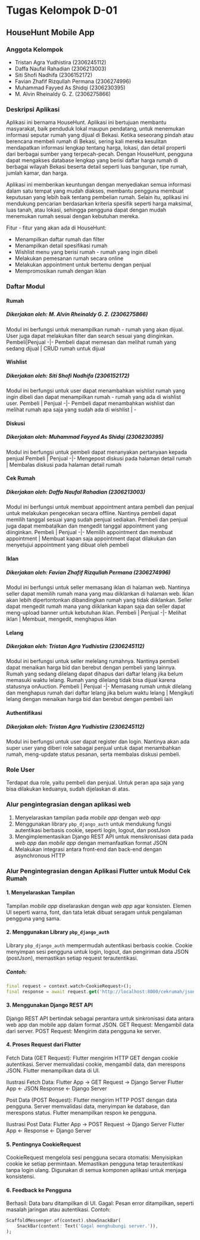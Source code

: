# Tugas Kelompok D-01

## HouseHunt Mobile App

### Anggota Kelompok

- Tristan Agra Yudhistira (2306245112)
- Daffa Naufal Rahadian (2306213003)
- Siti Shofi Nadhifa (2306152172)
- Favian Zhafif Rizqullah Permana (2306274996)
- Muhammad Fayyed As Shidqi (2306230395)
- M. Alvin Rheinaldy G. Z. (2306275866)

### Deskripsi Aplikasi

Aplikasi ini bernama HouseHunt. Aplikasi ini bertujuan membantu masyarakat, baik penduduk lokal maupun pendatang, untuk menemukan informasi seputar rumah yang dijual di Bekasi. Ketika seseorang pindah atau berencana membeli rumah di Bekasi, sering kali mereka kesulitan mendapatkan informasi lengkap tentang harga, lokasi, dan detail properti dari berbagai sumber yang terpecah-pecah. Dengan HouseHunt, pengguna dapat mengakses database lengkap yang berisi daftar harga rumah di berbagai wilayah Bekasi beserta detail seperti luas bangunan, tipe rumah, jumlah kamar, dan harga.

Aplikasi ini memberikan keuntungan dengan menyediakan semua informasi dalam satu tempat yang mudah diakses, membantu pengguna membuat keputusan yang lebih baik tentang pembelian rumah. Selain itu, aplikasi ini mendukung pencarian berdasarkan kriteria spesifik seperti harga maksimal, luas tanah, atau lokasi, sehingga pengguna dapat dengan mudah menemukan rumah sesuai dengan kebutuhan mereka.

Fitur - fitur yang akan ada di HouseHunt:

- Menampilkan daftar rumah dan filter
- Menampilkan detail spesifikasi rumah
- Wishlist menu yang berisi rumah - rumah yang ingin dibeli
- Melakukan pemesanan rumah secara online
- Melakukan appointment untuk bertemu dengan penjual
- Mempromosikan rumah dengan iklan

### Daftar Modul

#### Rumah

##### Dikerjakan oleh: M. Alvin Rheinaldy G. Z. (2306275866)

Modul ini berfungsi untuk menampilkan rumah - rumah yang akan dijual. User juga dapat melakukan filter dan search sesuai yang diinginkan.
Pembeli|Penjual
-|-
Pembeli dapat memesan dan melihat rumah yang sedang dijual | CRUD rumah untuk dijual

#### Wishlist

##### Dikerjakan oleh: Siti Shofi Nadhifa (2306152172)

Modul ini berfungsi untuk user dapat menambahkan wishlist rumah yang ingin dibeli dan dapat menampilkan rumah - rumah yang ada di wishlist user.
Pembeli | Penjual
-|-
Pembeli dapat menambahkan wishlist dan melihat rumah apa saja yang sudah ada di wishlist | -

#### Diskusi

##### Dikerjakan oleh: Muhammad Fayyed As Shidqi (2306230395)

Modul ini berfungsi untuk pembeli dapat menanyakan pertanyaan kepada penjual
Pembeli | Penjual
-|-
Mengepost diskusi pada halaman detail rumah | Membalas diskusi pada halaman detail rumah

#### Cek Rumah

##### Dikerjakan oleh: Daffa Naufal Rahadian (2306213003)

Modul ini berfungsi untuk membuat appointment antara pembeli dan penjual untuk melakukan pengecekan secara offline. Nantinya pembeli dapat memilih tanggal sesuai yang sudah penjual sediakan. Pembeli dan penjual juga dapat membatalkan dan mengedit tanggal appointment yang diinginkan.
Pembeli | Penjual
-|-
Memilih appointment dan membuat appointment | Membuat kapan saja appointment dapat dilakukan dan menyetujui appointment yang dibuat oleh pembeli

#### Iklan

##### Dikerjakan oleh: Favian Zhafif Rizqullah Permana (2306274996)

Modul ini berfungsi untuk seller memasang iklan di halaman web. Nantinya seller dapat memilih rumah mana yang mau diiklankan di halaman web. Iklan akan lebih dipertontonkan dibandingkan rumah yang tidak diiklankan. Seller dapat mengedit rumah mana yang diiklankan kapan saja dan seller dapat meng-upload banner untuk kebutuhan iklan.
Pembeli | Penjual
-|-
Melihat iklan | Membuat, mengedit, menghapus iklan

#### Lelang

##### Dikerjakan oleh: Tristan Agra Yudhistira (2306245112)

Modul ini berfungsi untuk seller melelang rumahnya. Nantinya pembeli dapat menaikan harga bid dan berebut dengan pembeli yang lainnya. Rumah yang sedang dilelang dapat dihapus dari daftar lelang jika belum memasuki waktu lelang. Rumah yang dilelang tidak bisa dijual karena statusnya onAuction.
Pembeli | Penjual
-|-
Memasang rumah untuk dilelang dan menghapus rumah dari daftar lelang jika belum waktu lelang | Mengikuti lelang dengan menaikan harga bid dan berebut dengan pembeli lain

#### Authentifikasi

##### Dikerjakan oleh: Tristan Agra Yudhistira (2306245112)

Modul ini berfungsi untuk user dapat register dan login. Nantinya akan ada super user yang diberi role sabagai penjual untuk dapat menambahkan rumah, meng-update status pesanan, serta membalas diskusi pembeli.

### Role User

Terdapat dua role, yaitu pembeli dan penjual. Untuk peran apa saja yang bisa dilakukan keduanya, sudah dijelaskan di atas.

### Alur pengintegrasian dengan aplikasi web
1. Menyelaraskan tampilan pada *mobile app* dengan *web app*
2. Menggunakan library `pbp_django_auth` untuk mendukung fungsi autentikasi berbasis cookie, seperti login, logout, dan postJson
3. Mengimplementasikan Django REST API untuk mensikronisasi data pada *web app* dan *mobile app* dengan memanfaatkan format JSON
4. Melakukan integrasi antara front-end dan back-end dengan asynchronous HTTP


### Alur Pengintegrasian dengan Aplikasi Flutter untuk Modul Cek Rumah

#### **1. Menyelaraskan Tampilan**
Tampilan *mobile app* diselaraskan dengan *web app* agar konsisten. Elemen UI seperti warna, font, dan tata letak dibuat seragam untuk pengalaman pengguna yang sama.

#### **2. Menggunakan Library `pbp_django_auth`**
Library `pbp_django_auth` mempermudah autentikasi berbasis cookie. Cookie menyimpan sesi pengguna untuk login, logout, dan pengiriman data JSON (*postJson*), memastikan setiap request terautentikasi.

##### **Contoh:**
```dart
final request = context.watch<CookieRequest>();
final response = await request.get('http://localhost:8000/cekrumah/json');  // contoh jika dari localhost
```

#### **3. Menggunakan Django REST API**
Django REST API bertindak sebagai perantara untuk sinkronisasi data antara web app dan mobile app dalam format JSON.
GET Request: Mengambil data dari server.
POST Request: Mengirim data pengguna ke server.

#### **4. Proses Request dari Flutter**
Fetch Data (GET Request):
Flutter mengirim HTTP GET dengan cookie autentikasi.
Server memvalidasi cookie, mengambil data, dan merespons JSON.
Flutter menampilkan data di UI.

Ilustrasi Fetch Data:
Flutter App  ->  GET Request  ->  Django Server
Flutter App  <-  JSON Response <-  Django Server

Post Data (POST Request):
Flutter mengirim HTTP POST dengan data pengguna.
Server memvalidasi data, menyimpan ke database, dan merespons status.
Flutter menampilkan respon ke pengguna.

Ilustrasi Post Data:
Flutter App  ->  POST Request ->  Django Server
Flutter App  <-  Response     <-  Django Server

#### **5. Pentingnya CookieRequest**
CookieRequest mengelola sesi pengguna secara otomatis:
Menyisipkan cookie ke setiap permintaan.
Memastikan pengguna tetap terautentikasi tanpa login ulang.
Digunakan di semua komponen aplikasi untuk menjaga konsistensi.

#### **6. Feedback ke Pengguna**
Berhasil: Data baru ditampilkan di UI.
Gagal: Pesan error ditampilkan, seperti masalah jaringan atau autentikasi.
Contoh:
```dart
ScaffoldMessenger.of(context).showSnackBar(
    SnackBar(content: Text('Gagal menghubungi server.')),
);
```
